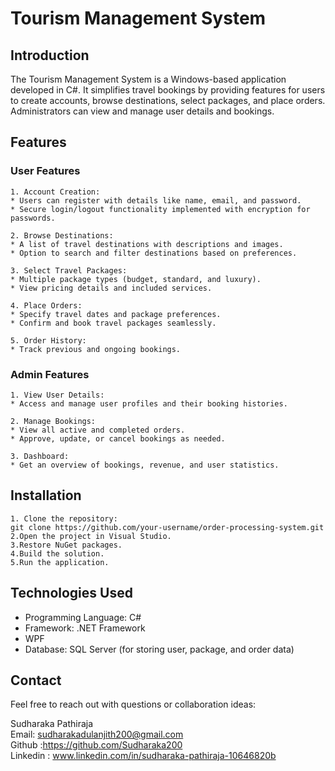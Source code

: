 
# Tourism Management System

## Introduction

The Tourism Management System is a Windows-based application developed in C#. It simplifies travel bookings by providing features for users to create accounts, browse destinations, select packages, and place orders. Administrators can view and manage user details and bookings.

## Features

### User Features

    1. Account Creation:
    * Users can register with details like name, email, and password.
    * Secure login/logout functionality implemented with encryption for passwords.

    2. Browse Destinations:
    * A list of travel destinations with descriptions and images.
    * Option to search and filter destinations based on preferences.

    3. Select Travel Packages:
    * Multiple package types (budget, standard, and luxury).
    * View pricing details and included services.

    4. Place Orders:
    * Specify travel dates and package preferences.
    * Confirm and book travel packages seamlessly.

    5. Order History:
    * Track previous and ongoing bookings.



### Admin Features

    1. View User Details:
    * Access and manage user profiles and their booking histories.

    2. Manage Bookings:
    * View all active and completed orders.
    * Approve, update, or cancel bookings as needed.

    3. Dashboard:
    * Get an overview of bookings, revenue, and user statistics.


## Installation

    1. Clone the repository:
    git clone https://github.com/your-username/order-processing-system.git
    2.Open the project in Visual Studio.
    3.Restore NuGet packages.
    4.Build the solution.
    5.Run the application.

## Technologies Used

* Programming Language: C#
* Framework: .NET Framework
* WPF
* Database: SQL Server (for storing user, package, and order data)

## Contact
Feel free to reach out with questions or collaboration ideas:

Sudharaka Pathiraja   
Email: sudharakadulanjith200@gmail.com  
Github :https://github.com/Sudharaka200  
Linkedin : www.linkedin.com/in/sudharaka-pathiraja-10646820b

